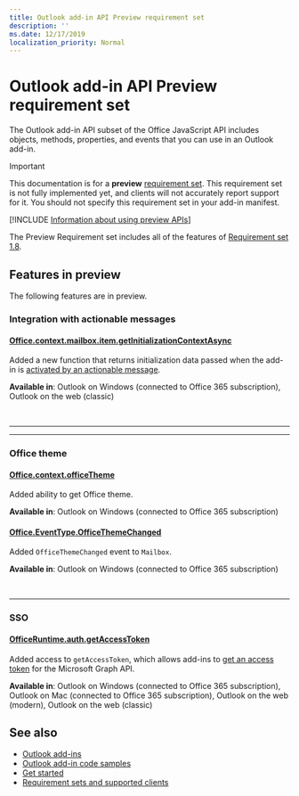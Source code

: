 ```yaml
---
title: Outlook add-in API Preview requirement set
description: ''
ms.date: 12/17/2019
localization_priority: Normal
---
```


# Outlook add-in API Preview requirement set

The Outlook add-in API subset of the Office JavaScript API includes objects, methods, properties, and events that you can use in an Outlook add-in.

> [!IMPORTANT]
> This documentation is for a **preview** [requirement set](../../requirement-sets/outlook-api-requirement-sets.md). This requirement set is not fully implemented yet, and clients will not accurately report support for it. You should not specify this requirement set in your add-in manifest.

[!INCLUDE [Information about using preview APIs](../../../includes/using-preview-apis-host.md)]

The Preview Requirement set includes all of the features of [Requirement set 1.8](../requirement-set-1.8/outlook-requirement-set-1.8.md).

## Features in preview

The following features are in preview.

### Integration with actionable messages

#### [Office.context.mailbox.item.getInitializationContextAsync](office.context.mailbox.item.md#methods)

Added a new function that returns initialization data passed when the add-in is [activated by an actionable message](/outlook/actionable-messages/invoke-add-in-from-actionable-message).

**Available in**: Outlook on Windows (connected to Office 365 subscription), Outlook on the web (classic)

<br>

---

---

### Office theme

#### [Office.context.officeTheme](/javascript/api/office/office.context#officetheme)

Added ability to get Office theme.

**Available in**: Outlook on Windows (connected to Office 365 subscription)

#### [Office.EventType.OfficeThemeChanged](/javascript/api/office/office.eventtype)

Added `OfficeThemeChanged` event to `Mailbox`.

**Available in**: Outlook on Windows (connected to Office 365 subscription)

<br>

---

### SSO

#### [OfficeRuntime.auth.getAccessToken](../../../develop/sso-in-office-add-ins.md#sso-api-reference)

Added access to `getAccessToken`, which allows add-ins to [get an access token](../../../outlook/authenticate-a-user-with-an-sso-token.md) for the Microsoft Graph API.

**Available in**: Outlook on Windows (connected to Office 365 subscription), Outlook on Mac (connected to Office 365 subscription), Outlook on the web (modern), Outlook on the web (classic)

## See also

- [Outlook add-ins](../../../outlook/outlook-add-ins-overview.md)
- [Outlook add-in code samples](https://developer.microsoft.com/outlook/gallery/?filterBy=Outlook,Samples,Add-ins)
- [Get started](../../../quickstarts/outlook-quickstart.md)
- [Requirement sets and supported clients](../../requirement-sets/outlook-api-requirement-sets.md)
